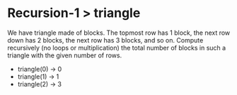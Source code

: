 # Recursion-1 > triangle

We have triangle made of blocks. The topmost row has 1 block, the next row down has 2 blocks, the next row has 3 blocks, and so on. Compute recursively (no loops or multiplication) the total number of blocks in such a triangle with the given number of rows.

- triangle(0) → 0
- triangle(1) → 1
- triangle(2) → 3